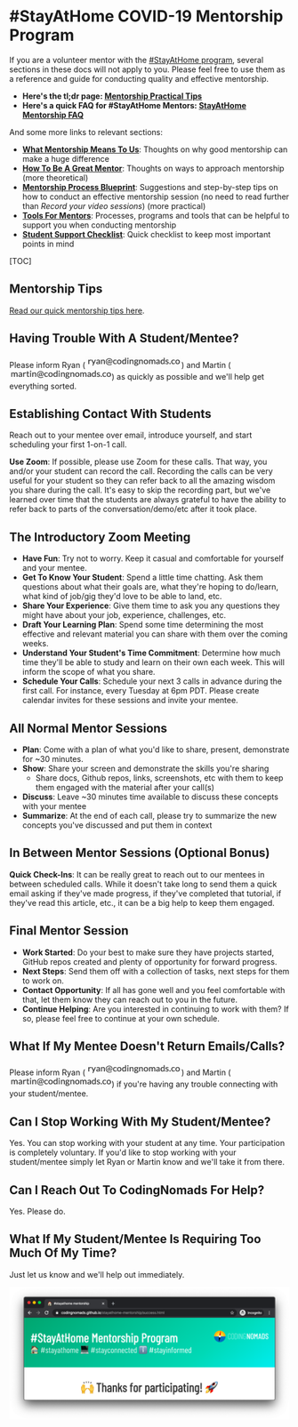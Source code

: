 # #StayAtHome COVID-19 Mentorship Program

If you are a volunteer mentor with the [#StayAtHome program](https://github.com/CodingNomads/stayathome-mentorship/blob/master/README.md), several sections in these docs will not apply to you. Please feel free to use them as a reference and guide for conducting quality and effective mentorship.

- **Here's the tl;dr page: [Mentorship Practical Tips](14_tips.md)**
- **Here's a quick FAQ for #StayAtHome Mentors: [StayAtHome Mentorship FAQ](15_home_faq.md)**

And some more links to relevant sections:

- **[What Mentorship Means To Us](01_requirements.md#what-mentorship-means-to-us)**: Thoughts on why good mentorship can make a huge difference
- **[How To Be A Great Mentor](04_how_to_mentor.md)**: Thoughts on ways to approach mentorship (more theoretical)
- **[Mentorship Process Blueprint](03_mentorship_process.md)**: Suggestions and step-by-step tips on how to conduct an effective mentorship session (no need to read further than _Record your video sessions_) (more practical)
- **[Tools For Mentors](05_tools.md)**: Processes, programs and tools that can be helpful to support you when conducting mentorship
- **[Student Support Checklist](08_checklist.md)**: Quick checklist to keep most important points in mind

[TOC]

## Mentorship Tips

[Read our quick mentorship tips here](14_tips.md).

## Having Trouble With A Student/Mentee?

Please inform Ryan (![ryan's email address](images/email_ryan.png)) and Martin (![martin's email address](images/email_martin.png)) as quickly as possible and we'll help get everything sorted.

## Establishing Contact With Students

Reach out to your mentee over email, introduce yourself, and start scheduling your first 1-on-1 call.

**Use Zoom**: If possible, please use Zoom for these calls. That way, you and/or your student can record the call. Recording the calls can be very useful for your student so they can refer back
to all the amazing wisdom you share during the call. It's easy to skip the recording part,
but we've learned over time that the students are always grateful to have the ability to refer
back to parts of the conversation/demo/etc after it took place.

## The Introductory Zoom Meeting

- **Have Fun**: Try not to worry. Keep it casual and comfortable for yourself and your mentee.
- **Get To Know Your Student**: Spend a little time chatting. Ask them questions about what their goals are, what they're hoping to do/learn, what kind of job/gig they'd love to be able to land, etc.
- **Share Your Experience**: Give them time to ask you any questions they might have about your job, experience, challenges, etc.
- **Draft Your Learning Plan**: Spend some time determining the most effective and relevant material you can share with them over the coming weeks.
- **Understand Your Student's Time Commitment**: Determine how much time they'll be able to study and learn on their own each week. This will inform the scope of what you share.
- **Schedule Your Calls**: Schedule your next 3 calls in advance during the first call. For instance, every Tuesday at 6pm PDT. Please create calendar invites for these sessions and invite your mentee.

## All Normal Mentor Sessions

- **Plan**: Come with a plan of what you'd like to share, present, demonstrate for ~30 minutes.
- **Show**: Share your screen and demonstrate the skills you're sharing
  - Share docs, Github repos, links, screenshots, etc with them to keep them engaged with the material after your call(s)
- **Discuss**: Leave ~30 minutes time available to discuss these concepts with your mentee
- **Summarize**: At the end of each call, please try to summarize the new concepts you've discussed and put them in context

## In Between Mentor Sessions (Optional Bonus)

**Quick Check-Ins**: It can be really great to reach out to our mentees in between scheduled calls. While it doesn't take long to send them a quick email asking if they've made progress, if they've completed that tutorial, if they've read this article, etc., it can be a big help to keep them engaged.

## Final Mentor Session

- **Work Started**: Do your best to make sure they have projects started, GitHub repos created and plenty of opportunity for forward progress.
- **Next Steps**: Send them off with a collection of tasks, next steps for them to work on.
- **Contact Opportunity**: If all has gone well and you feel comfortable with that, let them know they can reach out to you in the future.
- **Continue Helping**: Are you interested in continuing to work with them? If so, please feel free to continue at your own schedule.

## What If My Mentee Doesn't Return Emails/Calls?

Please inform Ryan (![ryan's email address](images/email_ryan.png)) and Martin (![martin's email address](images/email_martin.png)) if you're having any trouble connecting with your student/mentee.

## Can I Stop Working With My Student/Mentee?

Yes. You can stop working with your student at any time. Your participation is completely voluntary. If you'd like to stop working with your student/mentee simply let Ryan or Martin know and we'll take it from there.

## Can I Reach Out To CodingNomads For Help?

Yes. Please do.

## What If My Student/Mentee Is Requiring Too Much Of My Time?

Just let us know and we'll help out immediately.

![#stayathome mentorship thank you webpage](images/stayathome_page.png)
